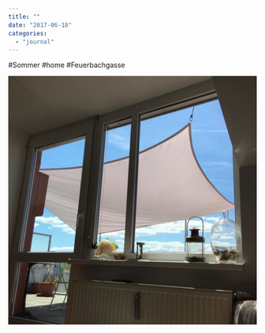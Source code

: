 ```yaml
---
title: ""
date: "2017-06-18"
categories: 
  - "journal"
---
```


#Sommer #home #Feuerbachgasse

![](images/31fe9fd6b9.jpg)
